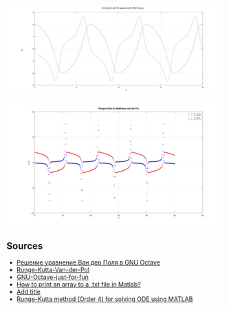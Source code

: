 ![](https://raw.githubusercontent.com/unton3ton/Solving_Van_der_Pol_equation_with_GNU_Octave/main/Van-der-Pol-equation.jpg)  

![](https://raw.githubusercontent.com/unton3ton/Solving_Van_der_Pol_equation_with_GNU_Octave/main/Runge-Kutta%20for%20Balthasar%20van%20der%20Pol.jpg)

## Sources

* [Решение уравнение Ван дер Поля в GNU Octave](https://runebook.dev/ru/docs/octave/matlab_002dcompatible-solvers)
* [Runge-Kutta-Van-der-Pol](https://github.com/unton3ton/Runge-Kutta-Van-der-Pol)
* [GNU-Octave-just-for-fun](https://gitlab.com/Pho_Bo_for_U/gnu-octave-just-for-fun)
* [How to print an array to a .txt file in Matlab?](https://stackoverflow.com/questions/1456882/how-to-print-an-array-to-a-txt-file-in-matlab)
* [Add title](https://nl.mathworks.com/help/matlab/ref/title.html#d126e1737600)
* [Runge-Kutta method (Order 4) for solving ODE using MATLAB](https://www.matlabcoding.com/2019/01/runge-kutta-method-order-4-for-solving.html)
